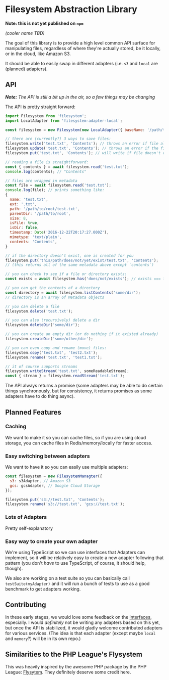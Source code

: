 # Filesystem Abstraction Library

**Note: this is not yet published on `npm`**

*(cooler name TBD)*

The goal of this library is to provide a high level common API surface for manipulating files, regardless of where they're actually stored, be it locally, or in the cloud, like Amazon S3.

It should be able to easily swap in different adapters (i.e. `s3` and `local` are (planned) adapters).

## API

_**Note:** The API is still a bit up in the air, so a few things may be changing_

The API is pretty straight forward:

```js
import Filesystem from 'filesystem';
import LocalAdapter from 'filesystem-adapter-local';

const filesystem = new Filesystem(new LocalAdapter({ baseName: '/path/to/root' }));

// there are (currently?) 3 ways to save files:
filesystem.write('test.txt', 'Contents'); // throws an error if file already exists
filesystem.update('test.txt', 'Contents'); // throws an error if the file does not exist
filesystem.put('test.txt', 'Contents'); // will write if file doesn't exist, otherwise update

// reading a file is straightforward:
const { contents } = await filesystem.read('test.txt');
console.log(contents); // "Contents"

// files are wrapped in metadata
const file = await filesystem.read('test.txt');
console.log(file); // prints something like:
{
  name: 'test.txt',
  ext: '.txt',
  path: '/path/to/root/test.txt',
  parentDir: '/path/to/root',
  size: 8,
  isFile: true,
  isDir: false,
  timestamp: Date('2016-12-22T20:17:27.000Z'),
  mimetype: 'text/plain',
  contents: 'Contents',
}

// if the directory doesn't exist, one is created for you
filesystem.put('this/path/does/not/yet/exist/test.txt', 'Contents');
// (this returns all of the same metadata above except `contents`)

// you can check to see if a file or directory exists:
const exists = await filesystem.has('does/not/exists'); // exists === false

// you can get the contents of a directory
const directory = await filesystem.listContents('some/dir');
// directory is an array of Metadata objects

// you can delete a file
filesystem.delete('test.txt');

// you can also (recursively) delete a dir
filesystem.deleteDir('some/dir');

// you can create an empty dir (or do nothing if it existed already)
filesystem.createDir('some/other/dir');

// you can even copy and rename (move) files:
filesystem.copy('test.txt', 'test2.txt');
filesystem.rename('test.txt', 'test1.txt');

// it of course supports streams
filesystem.writeStream('test.txt', someReadableStream);
const { stream } = filesystem.readStream('test.txt');
```

The API always returns a promise (some adapters may be able to do certain things synchronously, but for consistency, it returns promises as some adapters have to do thing async).

## Planned Features

### Caching

We want to make it so you can cache files, so if you are using cloud storage, you can cache files in Redis/memory/locally for faster access.

### Easy switching between adapters

We want to have it so you can easily use multiple adapters:

```js
const filesystem = new FilesystemManagter({
  s3: s3Adapter, // Amazon S3
  gcs: gcsAdapter, // Google Cloud Storage
});

filesystem.put('s3://test.txt', 'Contents');
filesystem.rename('s3://test.txt', 'gcs://test.txt');
```

### Lots of Adapters

Pretty self-explanatory

### Easy way to create your own adapter

We're using TypeScript so we can use interfaces that Adapters can implement, so it will be relatively easy to create a new adapter following that pattern (you don't *have* to use TypeScript, of course, it should help, though).

We also are working on a test suite so you can basically call `testSuite(myAdapter)` and it will run a bunch of tests to use as a good benchmark to get adapters working.

## Contributing

In these early stages, we would love some feedback on the [interfaces](src/types), especially. I would _definitely_ not be writing any adapters based on this yet, but once the API is stabilized, it would gladly welcome contributed adapters for various services. (The idea is that each adapter (except maybe `local` and `memory`?) will be in its own repo.)

## Similarities to the PHP League's Flysystem

This was heavily inspired by the awesome PHP package by the PHP League: [Flysytem](https://flysystem.thephpleague.com/). They definitely deserve some credit here.
